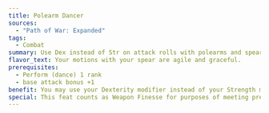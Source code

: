 ```yaml
---
title: Polearm Dancer
sources:
  - "Path of War: Expanded"
tags:
  - Combat
summary: Use Dex instead of Str on attack rolls with polearms and spears
flavor_text: Your motions with your spear are agile and graceful.
prerequisites:
  - Perform (dance) 1 rank
  - base attack bonus +1
benefit: You may use your Dexterity modifier instead of your Strength modifier on attack rolls with spears and polearms.
special: This feat counts as Weapon Finesse for purposes of meeting prerequisites and requirements.
---
```

